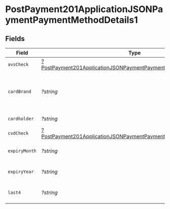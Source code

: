 # PostPayment201ApplicationJSONPaymentPaymentMethodDetails1


## Fields

| Field                                                                                                                                                              | Type                                                                                                                                                               | Required                                                                                                                                                           | Description                                                                                                                                                        | Example                                                                                                                                                            |
| ------------------------------------------------------------------------------------------------------------------------------------------------------------------ | ------------------------------------------------------------------------------------------------------------------------------------------------------------------ | ------------------------------------------------------------------------------------------------------------------------------------------------------------------ | ------------------------------------------------------------------------------------------------------------------------------------------------------------------ | ------------------------------------------------------------------------------------------------------------------------------------------------------------------ |
| `avsCheck`                                                                                                                                                         | [?PostPayment201ApplicationJSONPaymentPaymentMethodDetails1AvsCheck](../../models/operations/PostPayment201ApplicationJSONPaymentPaymentMethodDetails1AvsCheck.md) | :heavy_minus_sign:                                                                                                                                                 | N/A                                                                                                                                                                |                                                                                                                                                                    |
| `cardBrand`                                                                                                                                                        | *?string*                                                                                                                                                          | :heavy_minus_sign:                                                                                                                                                 | Card brand of the card, for example, visa, master.                                                                                                                 | visa                                                                                                                                                               |
| `cardholder`                                                                                                                                                       | *?string*                                                                                                                                                          | :heavy_minus_sign:                                                                                                                                                 | Card holder name.                                                                                                                                                  | John Doe                                                                                                                                                           |
| `cvdCheck`                                                                                                                                                         | [?PostPayment201ApplicationJSONPaymentPaymentMethodDetails1CvdCheck](../../models/operations/PostPayment201ApplicationJSONPaymentPaymentMethodDetails1CvdCheck.md) | :heavy_minus_sign:                                                                                                                                                 | N/A                                                                                                                                                                |                                                                                                                                                                    |
| `expiryMonth`                                                                                                                                                      | *?string*                                                                                                                                                          | :heavy_minus_sign:                                                                                                                                                 | Expiration month for the card.                                                                                                                                     | 12                                                                                                                                                                 |
| `expiryYear`                                                                                                                                                       | *?string*                                                                                                                                                          | :heavy_minus_sign:                                                                                                                                                 | Expiration year for the card.                                                                                                                                      | 2023                                                                                                                                                               |
| `last4`                                                                                                                                                            | *?string*                                                                                                                                                          | :heavy_minus_sign:                                                                                                                                                 | Last 4 digits of the card.                                                                                                                                         | 3456                                                                                                                                                               |